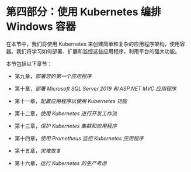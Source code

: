 # 第四部分：使用 Kubernetes 编排 Windows 容器

在本节中，我们将使用 Kubernetes 来创建简单和复杂的应用程序架构，使用容器。我们将学习如何部署、扩展和监控这些应用程序，利用平台的强大功能。

本节包括以下章节：

+   第九章，*部署您的第一个应用程序*

+   第十章，*部署 Microsoft SQL Server 2019 和 ASP.NET MVC 应用程序*

+   第十一章，*配置应用程序以使用 Kubernetes 功能*

+   第十二章，*使用 Kubernetes 进行开发工作流*

+   第十三章，*保护 Kubernetes 集群和应用程序*

+   第十四章，*使用 Prometheus 监控 Kubernetes 应用程序*

+   第十五章，*灾难恢复*

+   第十六章，*运行 Kubernetes 的生产考虑*
